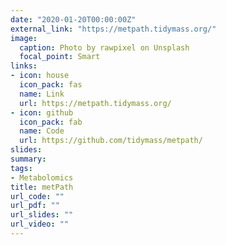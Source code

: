 ```yaml
---
date: "2020-01-20T00:00:00Z"
external_link: "https://metpath.tidymass.org/"
image:
  caption: Photo by rawpixel on Unsplash
  focal_point: Smart
links:
- icon: house
  icon_pack: fas
  name: Link
  url: https://metpath.tidymass.org/
- icon: github
  icon_pack: fab
  name: Code
  url: https://github.com/tidymass/metpath/
slides: 
summary:
tags:
- Metabolomics
title: metPath
url_code: ""
url_pdf: ""
url_slides: ""
url_video: ""
---
```

